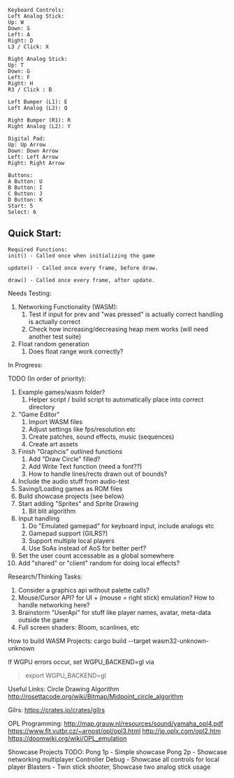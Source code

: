 ```
Keyboard Controls:
Left Analog Stick:
Up: W
Down: S
Left: A
Right: D
L3 / Click: X

Right Analog Stick:
Up: T
Down: G
Left: F
Right: H
R3 / Click : B

Left Bumper (L1): E
Left Analog (L2): Q

Right Bumper (R1): R
Right Analog (L2): Y

Digital Pad:
Up: Up Arrow
Down: Down Arrow
Left: Left Arrow
Right: Right Arrow

Buttons:
A Button: U
B Button: I
C Button: J
D Button: K
Start: 5
Select: 6
```

## Quick Start:
```
Required Functions:
init() - Called once when initializing the game

update() - Called once every frame, before draw.

draw() - Called once every frame, after update.

```

Needs Testing:
1. Networking Functionality (WASM):
    1. Test if input for prev and "was pressed" is actually correct handling is actually correct
    1. Check how increasing/decreasing heap mem works (will need another test suite)
1. Float random generation
    1. Does float range work correctly?

In Progress:


TODO (In order of priority):
1. Example games/wasm folder?
    1. Helper script / build script to automatically place into correct directory
1. "Game Editor"
    1. Import WASM files
    1. Adjust settings like fps/resolution etc
    1. Create patches, sound effects, music (sequences)
    1. Create art assets
1. Finish "Graphcis" outlined functions
    1. Add "Draw Circle" filled?
    1. Add Write Text function (need a font??)
    1. How to handle lines/rects drawn out of bounds?
1. Include the audio stuff from audio-test
1. Saving/Loading games as ROM files
1. Build showcase projects (see below)
1. Start adding "Sprites" and Sprite Drawing
    1. Bit blit algorithm
1. Input handling
    1. Do "Emulated gamepad" for keyboard input, include analogs etc
    1. Gamepad support (GILRS?)
    1. Support multiple local players
    1. Use SoAs instead of AoS for better perf?
1. Set the user count accessable as a global somewhere
1. Add "shared" or "client" random for doing local effects?

Research/Thinking Tasks:
1. Consider a graphics api without palette calls?
1. Mouse/Cursor API? for UI + (mouse = right stick) emulation? How to handle networking here?
1. Brainstorm "UserApi" for stuff like player names, avatar, meta-data outside the game
1. Full screen shaders: Bloom, scanlines, etc

How to build WASM Projects:
cargo build --target wasm32-unknown-unknown

If WGPU errors occur, set WGPU_BACKEND=gl via

> export WGPU_BACKEND=gl

Useful Links:
Circle Drawing Algorithm
http://rosettacode.org/wiki/Bitmap/Midpoint_circle_algorithm

Gilrs:
https://crates.io/crates/gilrs

OPL Programming:
http://map.grauw.nl/resources/sound/yamaha_opl4.pdf
https://www.fit.vutbr.cz/~arnost/opl/opl3.html
http://jp.oplx.com/opl2.htm
https://doomwiki.org/wiki/OPL_emulation

Showcase Projects TODO:
Pong 1p - Simple showcase
Pong 2p - Showcase networking multiplayer
Controller Debug - Showcase all controls for local player
Blasters - Twin stick shooter, Showcase two analog stick usage
